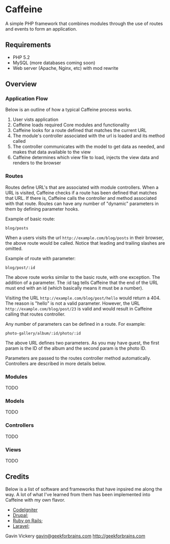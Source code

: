 Caffeine
========

A simple PHP framework that combines modules through the use of routes and events to form an application.

Requirements
------------
* PHP 5.2
* MySQL (more databases coming soon)
* Web server (Apache, Nginx, etc) with mod rewrite

Overview
--------

### Application Flow

Below is an outline of how a typical Caffeine process works.

1. User vists application
2. Caffeine loads required Core modules and functionality
3. Caffeine looks for a route defined that matches the current URL
4. The module's controller associated with the url is loaded and its method called
5. The controller communicates with the model to get data as needed, and makes that data available to the view
6. Caffeine determines which view file to load, injects the view data and renders to the browser

### Routes

Routes define URL's that are associated with module controllers. When a URL is visited, Caffeine checks if a route
has been defined that matches that URL. If there is, Caffeine calls the controller and method associated with that route.
Routes can have any number of "dynamic" parameters in them by defining parameter hooks.

Example of basic route:

    blog/posts

When a users visits the url `http://example.com/blog/posts` in their browser, the above route would be called. Notice that
leading and trailing slashes are omitted.

Example of route with parameter:

    blog/post/:id

The above route works similar to the basic route, with one exception. The addition of a parameter. The :id tag tells
Caffeine that the end of the URL must end with an id (which basically means it must be a number).

Visiting the URL `http://example.com/blog/post/hello` would return a 404. The reason is "hello" is not a valid parameter. However, 
the URL `http://example.com/blog/post/23` is valid and would result in Caffeine calling that routes controller.

Any number of parameters can be defined in a route. For example:

    photo-gallery/album/:id/photo/:id

The above URL defines two parameters. As you may have guest, the first param is the ID of the album and the second param is the photo ID.

Parameters are passed to the routes controller method automatically. Controllers are described in more details below.

### Modules

TODO

### Models

TODO

### Controllers

TODO

### Views

TODO

Credits
-------

Below is a list of software and frameworks that have inpsired me along the way. A lot of what I've learned from
them has been implemented into Caffeine with my own flavor.

* [CodeIgniter]('http://codeigniter.com')
* [Drupal]('http://drupal.org');
* [Ruby on Rails]('http://rubyonrails.org');
* [Laravel]('http://laravel.com');


Gavin Vickery
<gavin@geekforbrains.com>
<http://geekforbrains.com>
